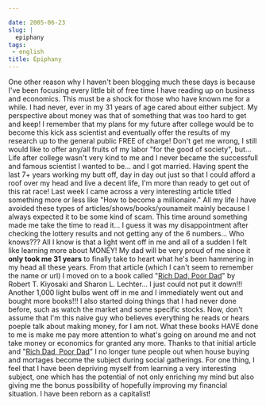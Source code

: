 ```yaml
---

date: 2005-06-23
slug: |
  epiphany
tags:
 - english
title: Epiphany
---
```


One other reason why I haven't been blogging much these days is because
I've been focusing every little bit of free time I have reading up on
business and economics. This must be a shock for those who have known me
for a while. I had never, ever in my 31 years of age cared about either
subject. My perspective about money was that of something that was too
hard to get and keep! I remember that my plans for my future after
college would be to become this kick ass scientist and eventually offer
the results of my research up to the general public FREE of charge!
Don't get me wrong, I still would like to offer any/all fruits of my
labor "for the good of society", but... Life after college wasn't very
kind to me and I never became the successfull and famous scientist I
wanted to be... and I got married. Having spent the last 7+ years
working my butt off, day in day out just so that I could afford a roof
over my head and live a decent life, I'm more than ready to get out of
this rat race! Last week I came across a very interesting article titled
something more or less like "How to become a millionaire." All my life I
have avoided these types of articles/shows/books/younameit mainly
because I always expected it to be some kind of scam. This time around
something made me take the time to read it... I guess it was my
disappointment after checking the lottery results and not getting any of
the 6 numbers... Who knows??? All I know is that a light went off in me
and all of a sudden I felt like learning more about MONEY! My dad will
be very proud of me since it **only took me 31 years** to finally take
to heart what he's been hammering in my head all these years. From that
article (which I can't seem to remember the name or url) I moved on to a
book called "[Rich Dad, Poor
Dad](http://www.amazon.com/exec/obidos/tg/detail/-/0446677450/103-4819261-4908620?v=glance)\"
by Robert T. Kiyosaki and Sharon L. Lechter... I just could not put it
down!!! Another 1,000 light bulbs went off in me and I immediately went
out and bought more books!!! I also started doing things that I had
never done before, such as watch the market and some specific stocks.
Now, don't assume that I'm this naive guy who believes everything he
reads or hears poeple talk about making money, for I am not. What these
books HAVE done to me is make me pay more attention to what's going on
around me and not take money or economics for granted any more. Thanks
to that initial article and \"[Rich Dad, Poor
Dad](http://www.amazon.com/exec/obidos/tg/detail/-/0446677450/103-4819261-4908620?v=glance)\"
I no longer tune people out when house buying and mortages become the
subject during social gatherings. For one thing, I feel that I have been
depriving myself from learning a very interesting subject, one which has
the potential of not only enriching my mind but also giving me the bonus
possibility of hopefully improving my financial situation. I have been
reborn as a capitalist!
